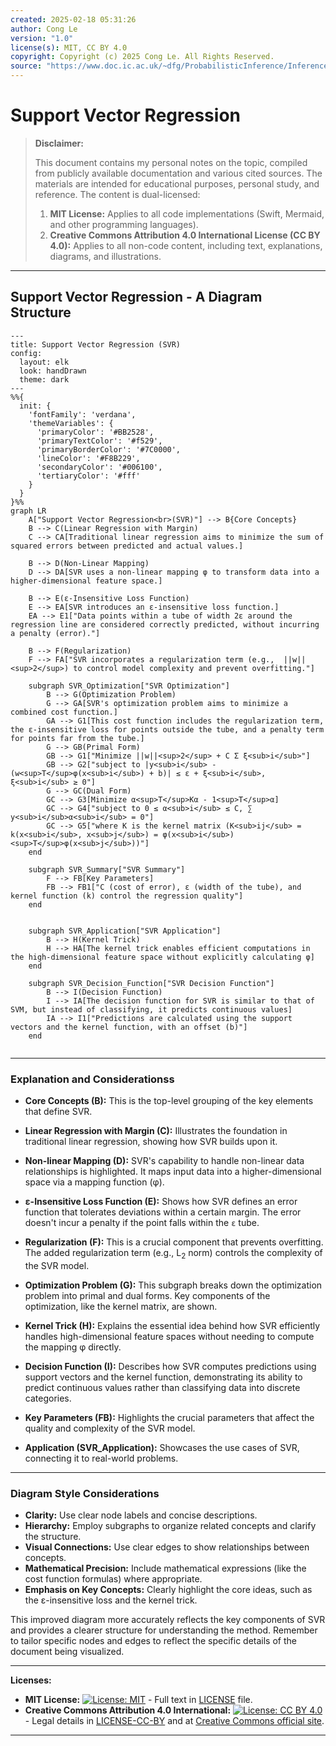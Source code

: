 ```yaml
---
created: 2025-02-18 05:31:26
author: Cong Le
version: "1.0"
license(s): MIT, CC BY 4.0
copyright: Copyright (c) 2025 Cong Le. All Rights Reserved.
source: "https://www.doc.ic.ac.uk/~dfg/ProbabilisticInference/InferenceAndMachineLearningNotes.pdf"
---
```




# Support Vector Regression
> **Disclaimer:**
>
> This document contains my personal notes on the topic,
> compiled from publicly available documentation and various cited sources.
> The materials are intended for educational purposes, personal study, and reference.
> The content is dual-licensed:
> 1. **MIT License:** Applies to all code implementations (Swift, Mermaid, and other programming languages).
> 2. **Creative Commons Attribution 4.0 International License (CC BY 4.0):** Applies to all non-code content, including text, explanations, diagrams, and illustrations.
---


## Support Vector Regression - A Diagram Structure


```mermaid
---
title: Support Vector Regression (SVR)
config:
  layout: elk
  look: handDrawn
  theme: dark
---
%%{
  init: {
    'fontFamily': 'verdana',
    'themeVariables': {
      'primaryColor': '#BB2528',
      'primaryTextColor': '#f529',
      'primaryBorderColor': '#7C0000',
      'lineColor': '#F8B229',
      'secondaryColor': '#006100',
      'tertiaryColor': '#fff'
    }
  }
}%%
graph LR
    A["Support Vector Regression<br>(SVR)"] --> B{Core Concepts}
    B --> C(Linear Regression with Margin)
    C --> CA[Traditional linear regression aims to minimize the sum of squared errors between predicted and actual values.]

    B --> D(Non-Linear Mapping)
    D --> DA[SVR uses a non-linear mapping φ to transform data into a higher-dimensional feature space.]
    
    B --> E(ε-Insensitive Loss Function)
    E --> EA[SVR introduces an ε-insensitive loss function.]
    EA --> E1["Data points within a tube of width 2ε around the regression line are considered correctly predicted, without incurring a penalty (error)."]

    B --> F(Regularization)
    F --> FA["SVR incorporates a regularization term (e.g.,  ||w||<sup>2</sup>) to control model complexity and prevent overfitting."]

    subgraph SVR_Optimization["SVR Optimization"]
        B --> G(Optimization Problem)
        G --> GA[SVR's optimization problem aims to minimize a combined cost function.]
        GA --> G1[This cost function includes the regularization term, the ε-insensitive loss for points outside the tube, and a penalty term for points far from the tube.]
        G --> GB(Primal Form)
        GB --> G1["Minimize ||w||<sup>2</sup> + C Σ ξ<sub>i</sub>"]
        GB --> G2["subject to |y<sub>i</sub> - (w<sup>T</sup>φ(x<sub>i</sub>) + b)| ≤ ε + ξ<sub>i</sub>, ξ<sub>i</sub> ≥ 0"]
        G --> GC(Dual Form)
        GC --> G3[Minimize α<sup>T</sup>Kα - 1<sup>T</sup>α]
        GC --> G4["subject to 0 ≤ α<sub>i</sub> ≤ C, ∑ y<sub>i</sub>α<sub>i</sub> = 0"]
        GC --> G5["where K is the kernel matrix (K<sub>ij</sub> = k(x<sub>i</sub>, x<sub>j</sub>) = φ(x<sub>i</sub>)<sup>T</sup>φ(x<sub>j</sub>))"]
    end
    
    subgraph SVR_Summary["SVR Summary"]
        F --> FB[Key Parameters]
        FB --> FB1["C (cost of error), ε (width of the tube), and kernel function (k) control the regression quality"]
    end
    
    
    subgraph SVR_Application["SVR Application"]
        B --> H(Kernel Trick)
        H --> HA[The kernel trick enables efficient computations in the high-dimensional feature space without explicitly calculating φ]
    end
    
    subgraph SVR_Decision_Function["SVR Decision Function"]
        B --> I(Decision Function)
        I --> IA[The decision function for SVR is similar to that of SVM, but instead of classifying, it predicts continuous values]
        IA --> I1["Predictions are calculated using the support vectors and the kernel function, with an offset (b)"]
    end
    
```

---

### Explanation and Considerationss

* **Core Concepts (B):**  This is the top-level grouping of the key elements that define SVR.

* **Linear Regression with Margin (C):**  Illustrates the foundation in traditional linear regression, showing how SVR builds upon it.

* **Non-linear Mapping (D):**  SVR's capability to handle non-linear data relationships is highlighted.  It maps input data into a higher-dimensional space via a mapping function (φ).

* **ε-Insensitive Loss Function (E):** Shows how SVR defines an error function that tolerates deviations within a certain margin.  The error doesn't incur a penalty if the point falls within the `ε` tube.

* **Regularization (F):** This is a crucial component that prevents overfitting. The added regularization term (e.g., L<sub>2</sub> norm) controls the complexity of the SVR model.

* **Optimization Problem (G):** This subgraph breaks down the optimization problem into primal and dual forms.  Key components of the optimization, like the kernel matrix, are shown.

* **Kernel Trick (H):** Explains the essential idea behind how SVR efficiently handles high-dimensional feature spaces without needing to compute the mapping φ directly.

* **Decision Function (I):**  Describes how SVR computes predictions using support vectors and the kernel function, demonstrating its ability to predict continuous values rather than classifying data into discrete categories.

* **Key Parameters (FB):**  Highlights the crucial parameters that affect the quality and complexity of the SVR model.

* **Application (SVR_Application):** Showcases the use cases of SVR, connecting it to real-world problems.

---

### Diagram Style Considerations

* **Clarity:** Use clear node labels and concise descriptions.
* **Hierarchy:** Employ subgraphs to organize related concepts and clarify the structure.
* **Visual Connections:** Use clear edges to show relationships between concepts.
* **Mathematical Precision:**  Include mathematical expressions (like the cost function formulas) where appropriate.
* **Emphasis on Key Concepts:** Clearly highlight the core ideas, such as the ε-insensitive loss and the kernel trick.


This improved diagram more accurately reflects the key components of SVR and provides a clearer structure for understanding the method. Remember to tailor specific nodes and edges to reflect the specific details of the document being visualized.



---
**Licenses:**

- **MIT License:**  [![License: MIT](https://img.shields.io/badge/License-MIT-yellow.svg)](LICENSE) - Full text in [LICENSE](LICENSE) file.
- **Creative Commons Attribution 4.0 International:** [![License: CC BY 4.0](https://licensebuttons.net/l/by/4.0/88x31.png)](LICENSE-CC-BY) - Legal details in [LICENSE-CC-BY](LICENSE-CC-BY) and at [Creative Commons official site](http://creativecommons.org/licenses/by/4.0/).

---